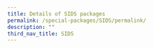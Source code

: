 ```yaml
---
title: Details of SIDS packages
permalink: /special-packages/SIDS/permalink/
description: ""
third_nav_title: SIDS
---
```

